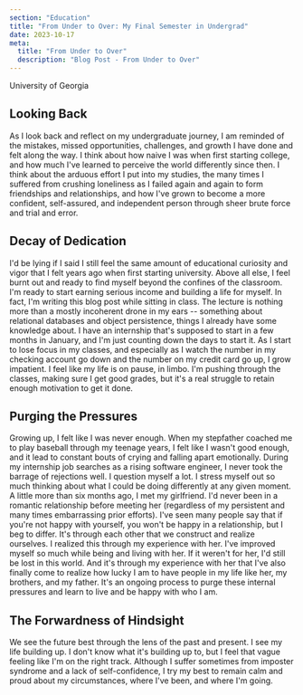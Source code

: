 ```yaml
---
section: "Education"
title: "From Under to Over: My Final Semester in Undergrad"
date: 2023-10-17
meta: 
  title: "From Under to Over"
  description: "Blog Post - From Under to Over"
---
```


University of Georgia

## Looking Back

As I look back and reflect on my undergraduate journey, I am reminded of the mistakes, missed opportunities, challenges, and growth I have done and felt along the way. I think about how naive I was when first starting college, and how much I've learned to perceive the world differently since then. I think about the arduous effort I put into my studies, the many times I suffered from crushing loneliness as I failed again and again to form friendships and relationships, and how I've grown to become a more confident, self-assured, and independent person through sheer brute force and trial and error.

## Decay of Dedication

I'd be lying if I said I still feel the same amount of educational curiosity and vigor that I felt years ago when first starting university. Above all else, I feel burnt out and ready to find myself beyond the confines of the classroom. I'm ready to start earning serious income and building a life for myself. In fact, I'm writing this blog post while sitting in class. The lecture is nothing more than a mostly incoherent drone in my ears -- something about relational databases and object persistence, things I already have some knowledge about. I have an internship that's supposed to start in a few months in January, and I'm just counting down the days to start it. As I start to lose focus in my classes, and especially as I watch the number in my checking account go down and the number on my credit card go up, I grow impatient. I feel like my life is on pause, in limbo. I'm pushing through the classes, making sure I get good grades, but it's a real struggle to retain enough motivation to get it done.

## Purging the Pressures

Growing up, I felt like I was never enough. When my stepfather coached me to play baseball through my teenage years, I felt like I wasn't good enough, and it lead to constant bouts of crying and falling apart emotionally. During my internship job searches as a rising software engineer, I never took the barrage of rejections well. I question myself a lot. I stress myself out so much thinking about what I could be doing differently at any given moment. A little more than six months ago, I met my girlfriend. I'd never been in a romantic relationship before meeting her (regardless of my persistent and many times embarrassing prior efforts). I've seen many people say that if you're not happy with yourself, you won't be happy in a relationship, but I beg to differ. It's through each other that we construct and realize ourselves. I realized this through my experience with her. I've improved myself so much while being and living with her. If it weren't for her, I'd still be lost in this world. And it's through my experience with her that I've also finally come to realize how lucky I am to have people in my life like her, my brothers, and my father. It's an ongoing process to purge these internal pressures and learn to live and be happy with who I am.


## The Forwardness of Hindsight

We see the future best through the lens of the past and present. I see my life building up. I don't know what it's building up to, but I feel that vague feeling like I'm on the right track. Although I suffer sometimes from imposter syndrome and a lack of self-confidence, I try my best to remain calm and proud about my circumstances, where I've been, and where I'm going.



